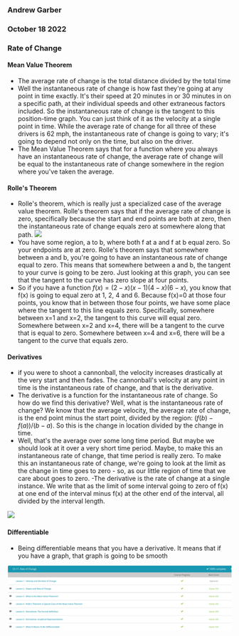 ### Andrew Garber
### October 18 2022
### Rate of Change

#### Mean Value Theorem
 - The average rate of change is the total distance divided by the total time
 - Well the instantaneous rate of change is how fast they're going at any point in time exactly. It's their speed at 20 minutes in or 30 minutes in on a specific path, at their individual speeds and other extraneous factors included. So the instantaneous rate of change is the tangent to this position-time graph. You can just think of it as the velocity at a single point in time. While the average rate of change for all three of these drivers is 62 mph, the instantaneous rate of change is going to vary; it's going to depend not only on the time, but also on the driver.
 - The Mean Value Theorem says that for a function where you always have an instantaneous rate of change, the average rate of change will be equal to the instantaneous rate of change somewhere in the region where you've taken the average.
#### Rolle's Theorem
 - Rolle's theorem, which is really just a specialized case of the average value theorem. Rolle's theorem says that if the average rate of change is zero, specifically because the start and end points are both at zero, then the instantaneous rate of change equals zero at somewhere along that path.
![](https://study.com/cimages/multimages/16/Rolles-Theorem-As-A-Graph.jpg)
 - You have some region, a to b, where both f at a and f at b equal zero. So your endpoints are at zero. Rolle's theorem says that somewhere between a and b, you're going to have an instantaneous rate of change equal to zero. This means that somewhere between a and b, the tangent to your curve is going to be zero. Just looking at this graph, you can see that the tangent to the curve has zero slope at four points.
 - So if you have a function $f(x) = (2 - x)(x - 1)(4 - x)(6 - x)$, you know that f(x) is going to equal zero at 1, 2, 4 and 6. Because f(x)=0 at those four points, you know that in between those four points, we have some place where the tangent to this line equals zero. Specifically, somewhere between x=1 and x=2, the tangent to this curve will equal zero. Somewhere between x=2 and x=4, there will be a tangent to the curve that is equal to zero. Somewhere between x=4 and x=6, there will be a tangent to the curve that equals zero.
#### Derivatives
 - if you were to shoot a cannonball, the velocity increases drastically at the very start and then fades. The cannonball's velocity at any point in time is the instantaneous rate of change, and that is the derivative.
 - The derivative is a function for the instantaneous rate of change. So how do we find this derivative? Well, what is the instantaneous rate of change? We know that the average velocity, the average rate of change, is the end point minus the start point, divided by the region: $(f(b) - f(a))/(b - a)$. So this is the change in location divided by the change in time.
 - Well, that's the average over some long time period. But maybe we should look at it over a very short time period. Maybe, to make this an instantaneous rate of change, that time period is really zero. To make this an instantaneous rate of change, we're going to look at the limit as the change in time goes to zero - so, as our little region of time that we care about goes to zero.
 -The derivative is the rate of change at a single instance. We write that as the limit of some interval going to zero of f(x) at one end of the interval minus f(x) at the other end of the interval, all divided by the interval length.

![](https://study.com/cimages/multimages/16/the-derivative.jpg)
#### Differentiable
 - Being differentiable means that you have a derivative. It means that if you have a graph, that graph is going to be smooth

 ![](Media/oct18rateofchange.png)